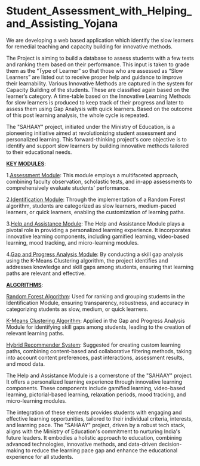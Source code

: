 # Student_Assessment_with_Helping_and_Assisting_Yojana
We are developing a web based application which identify the slow learners for remedial teaching and capacity building for innovative methods.

The Project is aiming to build a database to assess students with a few tests and ranking them based on their performance. This input is taken to grade them as the “Type of Learner” so that those who are assessed as “Slow Learners” are listed out to receive proper help and guidance to improve their learnability.
Various Innovative Methods are captured in the system for Capacity Building of the students. These are classified again based on the learner’s category.
A time-table based on the Innovative Learning Methods for slow learners is produced to keep track of their progress and later to assess them using Gap Analysis with quick learners. Based on the outcome of this post learning analysis, the whole cycle is repeated.

The "SAHAAY" project, initiated under the Ministry of Education, is a pioneering initiative aimed at revolutionizing student assessment and personalized learning. This forward-thinking project's core objective is to identify and support slow learners by building innovative methods tailored to their educational needs.

<u><b>KEY MODULES</u></b>: 

1.<u>Assessment Module</u>: 
This module employs a multifaceted approach, combining faculty observation, scholastic tests, and in-app assessments to comprehensively evaluate students' performance. 

2.<u>Identification Module</u>: 
Through the implementation of a Random Forest algorithm, students are categorized as slow learners, medium-paced learners, or quick learners, enabling the customization of learning paths. 

3.<u>Help and Assistance Module</u>: 
The Help and Assistance Module plays a pivotal role in providing a personalized learning experience. It incorporates innovative learning components, including gamified learning, video-based learning, mood tracking, and micro-learning modules. 

4.<u>Gap and Progress Analysis Module</u>: 
By conducting a skill gap analysis using the K-Means Clustering algorithm, the project identifies and addresses knowledge and skill gaps among students, ensuring that learning paths are relevant and effective. 

<u><b>ALGORITHMS</b></u>: 

<u>Random Forest Algorithm</u>: 
Used for ranking and grouping students in the Identification Module, ensuring transparency, robustness, and accuracy in categorizing students as slow, medium, or quick learners. 

<u>K-Means Clustering Algorithm</u>: 
Applied in the Gap and Progress Analysis Module for identifying skill gaps among students, leading to the creation of relevant learning paths. 

<u>Hybrid Recommender System</u>: 
Suggested for creating custom learning paths, combining content-based and collaborative filtering methods, taking into account content preferences, past interactions, assessment results, and mood data. 

The Help and Assistance Module is a cornerstone of the "SAHAAY" project. It offers a personalized learning experience through innovative learning components. These components include gamified learning, video-based learning, pictorial-based learning, relaxation periods, mood tracking, and micro-learning modules. 

The integration of these elements provides students with engaging and effective learning opportunities, tailored to their individual criteria, interests, and learning pace. The "SAHAAY" project, driven by a robust tech stack, aligns with the Ministry of Education's commitment to nurturing India's future leaders. It embodies a holistic approach to education, combining advanced technologies, innovative methods, and data-driven decision-making to reduce the learning pace gap and enhance the educational experience for all students.